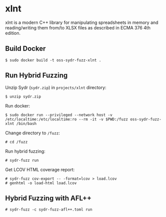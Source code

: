 # xlnt

xlnt is a modern C++ library for manipulating spreadsheets in memory and reading/writing them from/to XLSX files as described in ECMA 376 4th edition.

## Build Docker

    $ sudo docker build -t oss-sydr-fuzz-xlnt .

## Run Hybrid Fuzzing

Unzip Sydr (`sydr.zip`) in `projects/xlnt` directory:

    $ unzip sydr.zip

Run docker:

    $ sudo docker run --privileged --network host -v /etc/localtime:/etc/localtime:ro --rm -it -v $PWD:/fuzz oss-sydr-fuzz-xlnt /bin/bash

Change directory to `/fuzz`:

    # cd /fuzz

Run hybrid fuzzing:

    # sydr-fuzz run

Get LCOV HTML coverage report:

    # sydr-fuzz cov-export -- -format=lcov > load.lcov
    # genhtml -o load-html load.lcov

## Hybrid Fuzzing with AFL++

    # sydr-fuzz -c sydr-fuzz-afl++.toml run
